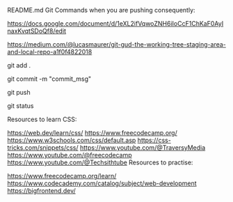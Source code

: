 README.md
Git Commands when you are pushing consequently:

https://docs.google.com/document/d/1eXL2ifVqwoZNH6iIoCcF1ChKaF0AyInaxKvqtSDoQf8/edit

https://medium.com/@lucasmaurer/git-gud-the-working-tree-staging-area-and-local-repo-a1f0f4822018

git add .

git commit -m "commit_msg"

git push

git status

Resources to learn CSS:

https://web.dev/learn/css/ https://www.freecodecamp.org/ https://www.w3schools.com/css/default.asp https://css-tricks.com/snippets/css/ https://www.youtube.com/@TraversyMedia https://www.youtube.com/@freecodecamp https://www.youtube.com/@Techsithtube Resources to practise:

https://www.freecodecamp.org/learn/ https://www.codecademy.com/catalog/subject/web-development https://bigfrontend.dev/
